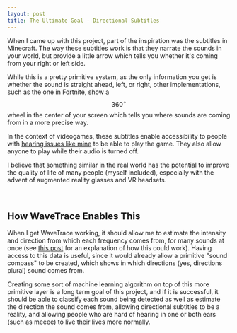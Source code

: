```yaml
---
layout: post
title: The Ultimate Goal - Directional Subtitles
---
```



When I came up with this project, part of the inspiration was the subtitles in Minecraft. The way these subtitles work is that they narrate the sounds in your world, but provide a little arrow which tells you whether it's coming from your right or left side.

While this is a pretty primitive system, as the only information you get is whether the sound is straight ahead, left, or right, other implementations, such as the one in Fortnite, show a $$360^\circ$$ wheel in the center of your screen which tells you where sounds are coming from in a more precise way.

In the context of videogames, these subtitles enable accessibility to people with [hearing issues like mine](/about/#about-being-half-deaf) to be able to play the game. They also allow anyone to play while their audio is turned off.

I believe that something similar in the real world has the potential to improve the quality of life of many people (myself included), especially with the advent of augmented reality glasses and VR headsets.

<br>

## How WaveTrace Enables This

When I get WaveTrace working, it should allow me to estimate the intensity and direction from which each frequency comes from, for many sounds at once (see [this post](/projects/wavetrace/2024/how-it-will-work) for an explanation of how this could work). Having access to this data is useful, since it would already allow a primitive "sound compass" to be created, which shows in which directions (yes, directions plural) sound comes from.

Creating some sort of machine learning algorithm on top of this more primitive layer is a long term goal of this project, and if it is successful, it should be able to classify each sound being detected as well as estimate the direction the sound comes from, allowing directional subtitles to be a reality, and allowing people who are hard of hearing in one or both ears (such as meeee) to live their lives more normally.